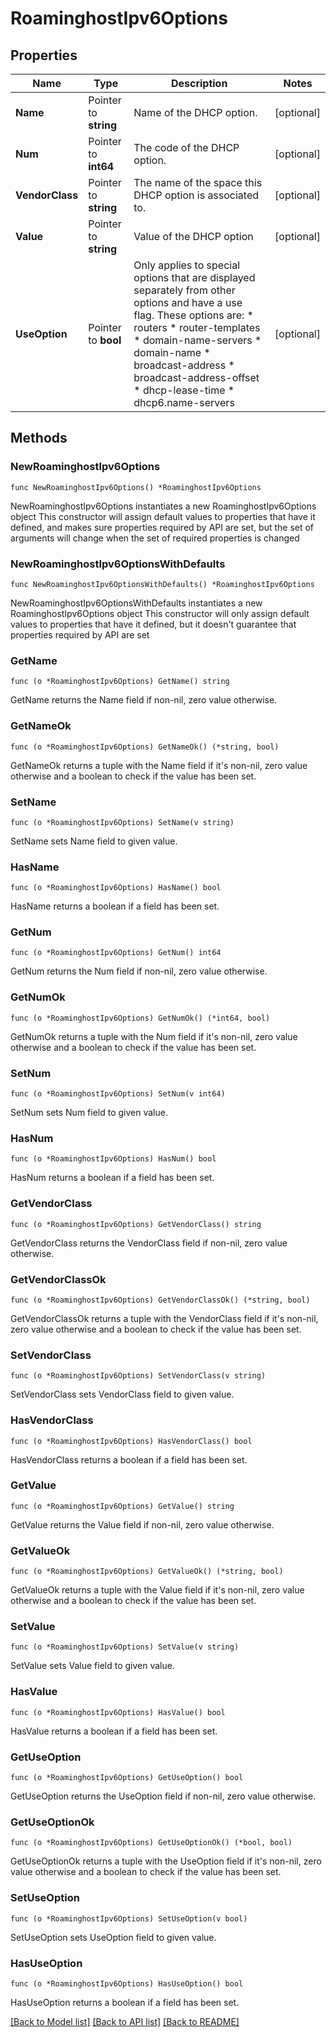 # RoaminghostIpv6Options

## Properties

Name | Type | Description | Notes
------------ | ------------- | ------------- | -------------
**Name** | Pointer to **string** | Name of the DHCP option. | [optional] 
**Num** | Pointer to **int64** | The code of the DHCP option. | [optional] 
**VendorClass** | Pointer to **string** | The name of the space this DHCP option is associated to. | [optional] 
**Value** | Pointer to **string** | Value of the DHCP option | [optional] 
**UseOption** | Pointer to **bool** | Only applies to special options that are displayed separately from other options and have a use flag. These options are: * routers * router-templates * domain-name-servers * domain-name * broadcast-address * broadcast-address-offset * dhcp-lease-time * dhcp6.name-servers | [optional] 

## Methods

### NewRoaminghostIpv6Options

`func NewRoaminghostIpv6Options() *RoaminghostIpv6Options`

NewRoaminghostIpv6Options instantiates a new RoaminghostIpv6Options object
This constructor will assign default values to properties that have it defined,
and makes sure properties required by API are set, but the set of arguments
will change when the set of required properties is changed

### NewRoaminghostIpv6OptionsWithDefaults

`func NewRoaminghostIpv6OptionsWithDefaults() *RoaminghostIpv6Options`

NewRoaminghostIpv6OptionsWithDefaults instantiates a new RoaminghostIpv6Options object
This constructor will only assign default values to properties that have it defined,
but it doesn't guarantee that properties required by API are set

### GetName

`func (o *RoaminghostIpv6Options) GetName() string`

GetName returns the Name field if non-nil, zero value otherwise.

### GetNameOk

`func (o *RoaminghostIpv6Options) GetNameOk() (*string, bool)`

GetNameOk returns a tuple with the Name field if it's non-nil, zero value otherwise
and a boolean to check if the value has been set.

### SetName

`func (o *RoaminghostIpv6Options) SetName(v string)`

SetName sets Name field to given value.

### HasName

`func (o *RoaminghostIpv6Options) HasName() bool`

HasName returns a boolean if a field has been set.

### GetNum

`func (o *RoaminghostIpv6Options) GetNum() int64`

GetNum returns the Num field if non-nil, zero value otherwise.

### GetNumOk

`func (o *RoaminghostIpv6Options) GetNumOk() (*int64, bool)`

GetNumOk returns a tuple with the Num field if it's non-nil, zero value otherwise
and a boolean to check if the value has been set.

### SetNum

`func (o *RoaminghostIpv6Options) SetNum(v int64)`

SetNum sets Num field to given value.

### HasNum

`func (o *RoaminghostIpv6Options) HasNum() bool`

HasNum returns a boolean if a field has been set.

### GetVendorClass

`func (o *RoaminghostIpv6Options) GetVendorClass() string`

GetVendorClass returns the VendorClass field if non-nil, zero value otherwise.

### GetVendorClassOk

`func (o *RoaminghostIpv6Options) GetVendorClassOk() (*string, bool)`

GetVendorClassOk returns a tuple with the VendorClass field if it's non-nil, zero value otherwise
and a boolean to check if the value has been set.

### SetVendorClass

`func (o *RoaminghostIpv6Options) SetVendorClass(v string)`

SetVendorClass sets VendorClass field to given value.

### HasVendorClass

`func (o *RoaminghostIpv6Options) HasVendorClass() bool`

HasVendorClass returns a boolean if a field has been set.

### GetValue

`func (o *RoaminghostIpv6Options) GetValue() string`

GetValue returns the Value field if non-nil, zero value otherwise.

### GetValueOk

`func (o *RoaminghostIpv6Options) GetValueOk() (*string, bool)`

GetValueOk returns a tuple with the Value field if it's non-nil, zero value otherwise
and a boolean to check if the value has been set.

### SetValue

`func (o *RoaminghostIpv6Options) SetValue(v string)`

SetValue sets Value field to given value.

### HasValue

`func (o *RoaminghostIpv6Options) HasValue() bool`

HasValue returns a boolean if a field has been set.

### GetUseOption

`func (o *RoaminghostIpv6Options) GetUseOption() bool`

GetUseOption returns the UseOption field if non-nil, zero value otherwise.

### GetUseOptionOk

`func (o *RoaminghostIpv6Options) GetUseOptionOk() (*bool, bool)`

GetUseOptionOk returns a tuple with the UseOption field if it's non-nil, zero value otherwise
and a boolean to check if the value has been set.

### SetUseOption

`func (o *RoaminghostIpv6Options) SetUseOption(v bool)`

SetUseOption sets UseOption field to given value.

### HasUseOption

`func (o *RoaminghostIpv6Options) HasUseOption() bool`

HasUseOption returns a boolean if a field has been set.


[[Back to Model list]](../README.md#documentation-for-models) [[Back to API list]](../README.md#documentation-for-api-endpoints) [[Back to README]](../README.md)


